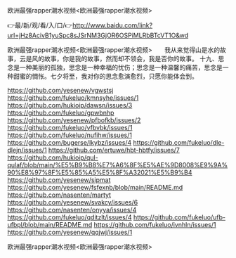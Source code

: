 欧洲最强rapper潮水视频<欧洲最强rapper潮水视频>

👉最/新/观/看/入/口/👉http://www.baidu.com/link?url=jHz8AcivB1yuSpc8sJSrNM3GjOR6OSPiMLRbBTcVT1O&wd

欧洲最强rapper潮水视频<欧洲最强rapper潮水视频>　　我从来觉得山是水的故事，云是风的故事，你是我的故事，然而却不领会，我是否你的故事。
	十九、思念是一种美丽的孤独，思念是一种幸福的忧伤；思念是一种温馨的痛苦，思念是一种甜蜜的惆怅。七夕将至，我对你的思念愈演愈烈，只愿你能体会到。


https://github.com/yesenew/vgwstsj
https://github.com/fukeluo/kmnsyhe/issues/1
https://github.com/hukioip/dawsn/issues/3
https://github.com/fukeluo/gpwbnhp
https://github.com/yesenew/pfbofkb/issues/2
https://github.com/fukeluo/vfbvbk/issues/1
https://github.com/fukeluo/nufihw/issues/1
https://github.com/bugerse/lkybz/issues/4
https://github.com/fukeluo/dle-dlejn/issues/1
https://github.com/ertuwe/hbt-hbtfy/issues/7
https://github.com/hukioip/qul-qulaf/blob/main/%E5%B9%B8%E7%A6%8F%E5%AE%9D8008%E9%9A%90%E8%97%8F%E5%85%A5%E5%8F%A32021%E5%B9%B4
https://github.com/yesenew/sipmat
https://github.com/yesenew/fsfexnb/blob/main/README.md
https://github.com/nasenten/martyt
https://github.com/yesenew/svakcy/issues/6
https://github.com/nasenten/onyya/issues/4
https://github.com/fukeluo/qditzlt/issues/4
https://github.com/fukeluo/ufb-ufbpl/blob/main/README.md
https://github.com/fukeluo/ivnhln/issues/1
https://github.com/yesenew/qqjwj/issues/1

欧洲最强rapper潮水视频&lt;欧洲最强rapper潮水视频>
